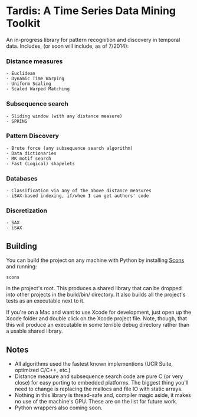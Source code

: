 Tardis: A Time Series Data Mining Toolkit
=========================================

An in-progress library for pattern recognition and discovery in temporal data. Includes, (or soon will include, as of 7/2014):

### Distance measures
	- Euclidean
	- Dynamic Time Warping
	- Uniform Scaling
	- Scaled Warped Matching

### Subsequence search
	- Sliding window (with any distance measure)
	- SPRING

### Pattern Discovery
	- Brute force (any subsequence search algorithm)
	- Data dictionaries
	- MK motif search
	- Fast (Logical) shapelets

### Databases
	- Classification via any of the above distance measures
	- iSAX-based indexing, if/when I can get authors' code

### Discretization
	- SAX
	- iSAX


## Building

You can build the project on any machine with Python by installing [Scons](http://www.scons.org/doc/2.3.0/HTML/scons-user/x121.html) and running:

	scons

in the project's root. This produces a shared library that can be dropped into other projects in the build/bin/ directory. It also builds all the project's tests as an executable next to it.

If you're on a Mac and want to use Xcode for development, just open up the Xcode folder and double click on the Xcode project file. Note, though, that this will produce an executable in some terrible debug directory rather than a usable shared library.

## Notes

- All algorithms used the fastest known implementions (UCR Suite, optimized C/C++, etc.)
- Distance measure and subsequence search code are pure C (or very close) for easy porting to embedded platforms. The biggest thing you'll need to change is replacing the mallocs and file IO with static arrays.
- Nothing in this library is thread-safe and, compiler magic aside, it makes no use of the machine's GPU. These are on the list for future work.
- Python wrappers also coming soon.
